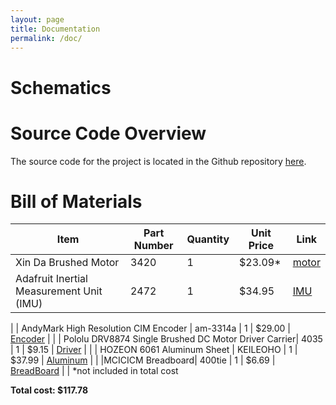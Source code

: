 ```yaml
---
layout: page
title: Documentation
permalink: /doc/
---
```


# Schematics
<!-- Include images of the schematics for your system. They should follow best practices for schematic drawings with all parts and pins clearly labeled. You may draw your schematics either with a software tool or neatly by hand. -->

# Source Code Overview
<!-- This section should include information to describe the organization of the code base and highlight how the code connects. -->

The source code for the project is located in the Github repository [here](https://github.com/joshbrake/example-project-portfolio/tree/main/src).

# Bill of Materials
<!-- The bill of materials should include all the parts used in your project along with the prices and links.  -->

| Item | Part Number | Quantity | Unit Price | Link |
| ---- | ----------- | ----- | ---- | ---- |
| Xin Da Brushed Motor |  3420 | 1 | $23.09*|  [motor](https://www.amazon.com/Electric-Motor-Acogedor-Permanent-Magnet/dp/B07GT1CRHP/ref=asc_df_B07GT1CRHP/?tag=hyprod-20&linkCode=df0&hvadid=563721192637&hvpos=&hvnetw=g&hvrand=9506774832461316846&hvpone=&hvptwo=&hvqmt=&hvdev=c&hvdvcmdl=&hvlocint=&hvlocphy=9031250&hvtargid=pla-850857892696&psc=1) |
| Adafruit Inertial Measurement Unit (IMU)  |  2472 | 1 | $34.95 |  [IMU](https://www.andymark.com/products/cimcoder-encoder-cim-motor-high-resolution) |
|
| AndyMark High Resolution CIM Encoder |  am-3314a | 1 | $29.00 |  [Encoder](https://www.adafruit.com/product/3317) |
|
| Pololu DRV8874 Single Brushed DC Motor Driver Carrier|  4035 | 1 | $9.15 |  [Driver](https://www.pololu.com/product/4035) |
|
| HOZEON 6061 Aluminum Sheet |  KEILEOHO | 1 | $37.99 |  [Aluminum](https://www.adafruit.com/product/3317) |
|
|MCICICM Breadboard|  400tie | 1 | $6.69 |  [BreadBoard](https://www.adafruit.com/product/3317) |
|
  *not included in total cost

**Total cost: $117.78**
